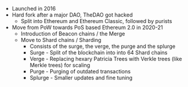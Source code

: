 - Launched in 2016
- Hard fork after a major DAO, TheDAO got hacked
	- Split into Ethereum and Ethereum Classic, followed by purists
- Move from PoW towards PoS based Ethereum 2.0 in 2020-21
	- Introduction of Beacon chains / the Merge
	- Move to Shard chains / Sharding
		- Consists of the surge, the verge, the purge and the splurge
		- Surge - Split of the blockchain into into 64 Shard chains
		- Verge - Replacing hexary Patricia Trees with Verkle trees (like Merkle trees) for scaling
		- Purge - Purging of outdated transactions
		- Splurge - Smaller updates and fine tuning